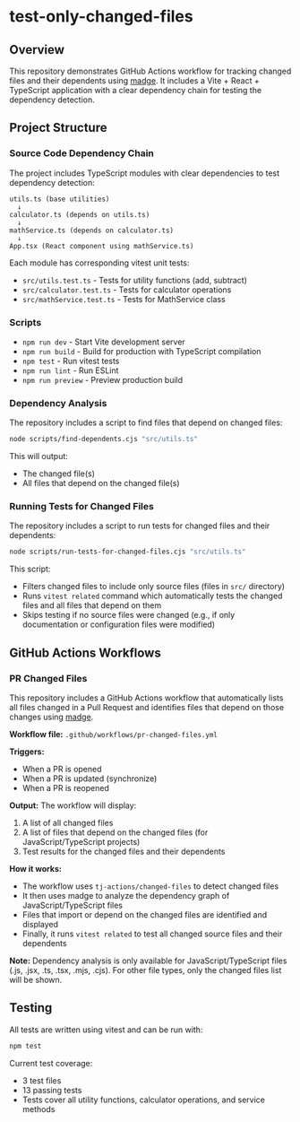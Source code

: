# test-only-changed-files

## Overview
This repository demonstrates GitHub Actions workflow for tracking changed files and their dependents using [madge](https://github.com/pahen/madge). It includes a Vite + React + TypeScript application with a clear dependency chain for testing the dependency detection.

## Project Structure

### Source Code Dependency Chain
The project includes TypeScript modules with clear dependencies to test dependency detection:

```
utils.ts (base utilities)
  ↓
calculator.ts (depends on utils.ts)
  ↓
mathService.ts (depends on calculator.ts)
  ↓
App.tsx (React component using mathService.ts)
```

Each module has corresponding vitest unit tests:
- `src/utils.test.ts` - Tests for utility functions (add, subtract)
- `src/calculator.test.ts` - Tests for calculator operations
- `src/mathService.test.ts` - Tests for MathService class

### Scripts

- `npm run dev` - Start Vite development server
- `npm run build` - Build for production with TypeScript compilation
- `npm test` - Run vitest tests
- `npm run lint` - Run ESLint
- `npm run preview` - Preview production build

### Dependency Analysis

The repository includes a script to find files that depend on changed files:
```bash
node scripts/find-dependents.cjs "src/utils.ts"
```

This will output:
- The changed file(s)
- All files that depend on the changed file(s)

### Running Tests for Changed Files

The repository includes a script to run tests for changed files and their dependents:
```bash
node scripts/run-tests-for-changed-files.cjs "src/utils.ts"
```

This script:
- Filters changed files to include only source files (files in `src/` directory)
- Runs `vitest related` command which automatically tests the changed files and all files that depend on them
- Skips testing if no source files were changed (e.g., if only documentation or configuration files were modified)

## GitHub Actions Workflows

### PR Changed Files
This repository includes a GitHub Actions workflow that automatically lists all files changed in a Pull Request and identifies files that depend on those changes using [madge](https://github.com/pahen/madge).

**Workflow file:** `.github/workflows/pr-changed-files.yml`

**Triggers:**
- When a PR is opened
- When a PR is updated (synchronize)
- When a PR is reopened

**Output:**
The workflow will display:
1. A list of all changed files
2. A list of files that depend on the changed files (for JavaScript/TypeScript projects)
3. Test results for the changed files and their dependents

**How it works:**
- The workflow uses `tj-actions/changed-files` to detect changed files
- It then uses madge to analyze the dependency graph of JavaScript/TypeScript files
- Files that import or depend on the changed files are identified and displayed
- Finally, it runs `vitest related` to test all changed source files and their dependents

**Note:** Dependency analysis is only available for JavaScript/TypeScript files (.js, .jsx, .ts, .tsx, .mjs, .cjs). For other file types, only the changed files list will be shown.

## Testing

All tests are written using vitest and can be run with:
```bash
npm test
```

Current test coverage:
- 3 test files
- 13 passing tests
- Tests cover all utility functions, calculator operations, and service methods
